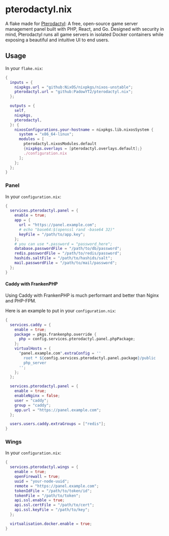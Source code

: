# pterodactyl.nix

A flake made for [Pterodactyl](https://pterodactyl.io): A free, open-source game server management panel built with PHP, React, and Go. Designed with security in mind, Pterodactyl runs all game servers in isolated Docker containers while exposing a beautiful and intuitive UI to end users.

## Usage

In your `flake.nix`:

```nix
{
  inputs = {
    nixpkgs.url = "github:NixOS/nixpkgs/nixos-unstable";
    pterodactyl.url = "github:PadowYT2/pterodactyl.nix";
  };

  outputs = {
    self,
    nixpkgs,
    pterodactyl,
  }: {
    nixosConfigurations.your-hostname = nixpkgs.lib.nixosSystem {
      system = "x86_64-linux";
      modules = [
        pterodactyl.nixosModules.default
        {nixpkgs.overlays = [pterodactyl.overlays.default];}
        ./configuration.nix
      ];
    };
  };
}
```

### Panel

In your `configuration.nix`:

```nix
{
  services.pterodactyl.panel = {
    enable = true;
    app = {
      url = "https://panel.example.com";
      # echo "base64:$(openssl rand -base64 32)"
      keyFile = "/path/to/app.key";
    };
    # you can use *.password = "password_here";
    database.passwordFile = "/path/to/db/password";
    redis.passwordFile = "/path/to/redis/password";
    hashids.saltFile = "/path/to/hashids/salt";
    mail.passwordFile = "/path/to/mail/password";
  };
}
```

#### Caddy with FrankenPHP

Using Caddy with FrankenPHP is much performant and better than Nginx and PHP-FPM.

Here is an example to put in your `configuration.nix`:

```nix
{
  services.caddy = {
    enable = true;
    package = pkgs.frankenphp.override {
      php = config.services.pterodactyl.panel.phpPackage;
    };
    virtualHosts = {
      "panel.example.com".extraConfig = ''
        root * ${config.services.pterodactyl.panel.package}/public
        php_server
      '';
    };
  };

  services.pterodactyl.panel = {
    enable = true;
    enableNginx = false;
    user = "caddy";
    group = "caddy";
    app.url = "https://panel.example.com";
  };

  users.users.caddy.extraGroups = ["redis"];
}
```

### Wings

In your `configuration.nix`:

```nix
{
  services.pterodactyl.wings = {
    enable = true;
    openFirewall = true;
    uuid = "your-node-uuid";
    remote = "https://panel.example.com";
    tokenIdFile = "/path/to/token/id";
    tokenFile = "/path/to/token";
    api.ssl.enable = true;
    api.ssl.certFile = "/path/to/cert";
    api.ssl.keyFile = "/path/to/key";
  };

  virtualisation.docker.enable = true;
}
```
